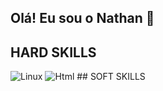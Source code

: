 ## Olá! Eu sou o Nathan 👋


## HARD SKILLS
<img alt="Linux" src="https://img.shields.io/badge/Linux-FCC624?style=for-the-badge&logo=linux&logoColor=black" />
<img alt="Html" src="https://img.shields.io/badge/Linux-FCC624?style=for-the-badge&logo=linux&logoColor=black](https://img.shields.io/badge/HTML-239120?style=for-the-badge&logo=html5&logoColor=white" />
## SOFT SKILLS
